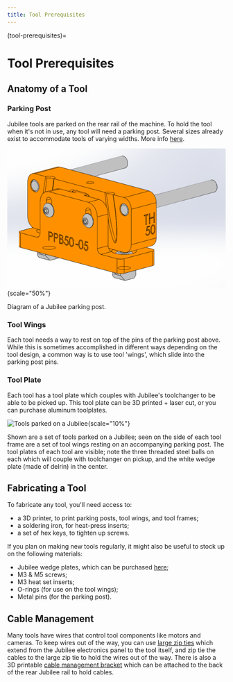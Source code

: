 ```yaml
---
title: Tool Prerequisites
---
```


(tool-prerequisites)=
# Tool Prerequisites

## Anatomy of a Tool

### Parking Post

Jubilee tools are parked on the rear rail of the machine. To hold the tool when it's not in use, any tool will need a parking post. Several sizes already exist to accommodate tools of varying widths. More info [here](https://jubilee3d.com/index.php?title=Parking_Post).

![A Jubilee parking post](_static/parking-post.png){scale="50%"}

Diagram of a Jubilee parking post.

### Tool Wings

Each tool needs a way to rest on top of the pins of the parking post above. While this is sometimes accomplished in different ways depending on the tool design, a common way is to use tool 'wings', which slide into the parking post pins.

### Tool Plate

Each tool has a tool plate which couples with Jubilee's toolchanger to be able to be picked up. This tool plate can be 3D printed + laser cut, or you can purchase aluminum toolplates.

![Tools parked on a Jubilee](_static/tools.png){scale="10%"}

Shown are a set of tools parked on a Jubilee; seen on the side of each tool frame are a set of tool wings resting on an accompanying parking post. The tool plates of each tool are visible; note the three threaded steel balls on each which will couple with toolchanger on pickup, and the white wedge plate (made of delrin) in the center.

## Fabricating a Tool

To fabricate any tool, you'll need access to:

- a 3D printer, to print parking posts, tool wings, and tool frames;
- a soldering iron, for heat-press inserts;
- a set of hex keys, to tighten up screws.

If you plan on making new tools regularly, it might also be useful to stock up on the following materials:

- Jubilee wedge plates, which can be purchased [here](https://www.filastruder.com/products/wedge-plate-for-jubilee?_pos=1&_sid=b2191c16a&_ss=r);
- M3 & M5 screws;
- M3 heat set inserts;
- O-rings (for use on the tool wings);
- Metal pins (for the parking post).

## Cable Management

Many tools have wires that control tool components like motors and cameras. To keep wires out of the way, you can use [large zip ties](https://www.amazon.com/Gardner-Bender-45-536UVBSP-Heavy-Duty-Electrical/dp/B000BOKN0C) which extend from the Jubilee electronics panel to the tool itself, and zip tie the cables to the large zip tie to hold the wires out of the way. There is also a 3D printable [cable management bracket](https://github.com/machineagency/jubilee/blob/main/tools/jubilee_tools/tools/extruders/direct_drive_bondtech_groovemount_extruder/fabrication_exports/tool_cable_management_bracket.STL) which can be attached to the back of the rear Jubilee rail to hold cables.
